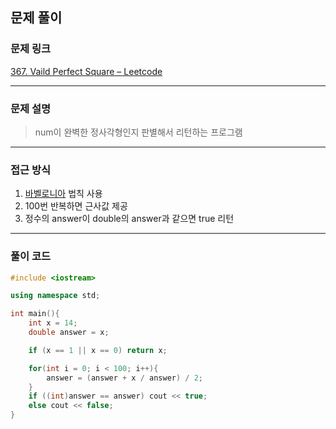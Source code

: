 ##  문제 풀이

###  문제 링크  
[367. Vaild Perfect Square – Leetcode](https://leetcode.com/problems/valid-perfect-square/description/)

---

###  문제 설명  
> num이 완벽한 정사각형인지 판별해서 리턴하는 프로그램
---

###  접근 방식  
1. [바벨로니아](https://innovation123.tistory.com/96) 법칙 사용
2. 100번 반복하면 근사값 제공
3. 정수의 answer이 double의 answer과 같으면 true 리턴
---

### 풀이 코드

```cpp
#include <iostream>

using namespace std;

int main(){
    int x = 14;
    double answer = x;

    if (x == 1 || x == 0) return x;

    for(int i = 0; i < 100; i++){
        answer = (answer + x / answer) / 2;
    }
    if ((int)answer == answer) cout << true;
    else cout << false;
}  
```

